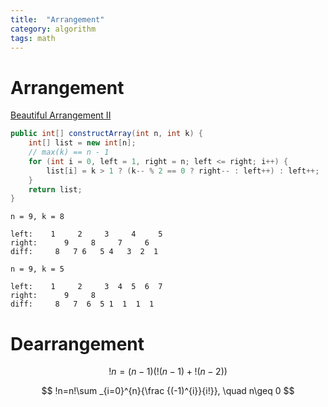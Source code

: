 ```yaml
---
title:  "Arrangement"
category: algorithm
tags: math
---
```

# Arrangement

[Beautiful Arrangement II][beautiful-arrangement-ii]

```java
public int[] constructArray(int n, int k) {
    int[] list = new int[n];
    // max(k) == n - 1
    for (int i = 0, left = 1, right = n; left <= right; i++) {
        list[i] = k > 1 ? (k-- % 2 == 0 ? right-- : left++) : left++;
    }
    return list;
}
```

```
n = 9, k = 8

left:    1     2     3     4     5
right:      9     8     7     6
diff:     8   7 6   5 4   3  2  1
```
```
n = 9, k = 5

left:    1     2     3  4  5  6  7
right:      9     8
diff:     8   7  6  5 1  1  1  1
```

# Dearrangement

$$
!n=(n-1)({!(n-1)}+{!(n-2)})
$$

$$
!n=n!\sum _{i=0}^{n}{\frac {(-1)^{i}}{i!}}, \quad n\geq 0
$$

[beautiful-arrangement-ii]: https://leetcode.com/problems/beautiful-arrangement-ii/
